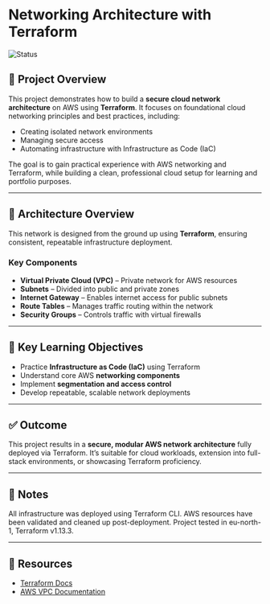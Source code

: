 # Networking Architecture with Terraform

![Status](https://img.shields.io/badge/status-Completed-brightgreen)

## 🚀 Project Overview

This project demonstrates how to build a **secure cloud network architecture** on AWS using **Terraform**. It focuses on foundational cloud networking principles and best practices, including:

- Creating isolated network environments
- Managing secure access
- Automating infrastructure with Infrastructure as Code (IaC)

The goal is to gain practical experience with AWS networking and Terraform, while building a clean, professional cloud setup for learning and portfolio purposes.

---

## 🧱 Architecture Overview

This network is designed from the ground up using **Terraform**, ensuring consistent, repeatable infrastructure deployment.

### Key Components

- **Virtual Private Cloud (VPC)** – Private network for AWS resources  
- **Subnets** – Divided into public and private zones  
- **Internet Gateway** – Enables internet access for public subnets  
- **Route Tables** – Manages traffic routing within the network  
- **Security Groups** – Controls traffic with virtual firewalls  

---

## 🧠 Key Learning Objectives

- Practice **Infrastructure as Code (IaC)** using Terraform  
- Understand core AWS **networking components**  
- Implement **segmentation and access control**  
- Develop repeatable, scalable network deployments  

---

## ✅ Outcome

This project results in a **secure, modular AWS network architecture** fully deployed via Terraform. It’s suitable for cloud workloads, extension into full-stack environments, or showcasing Terraform proficiency.

---

## 📌 Notes
All infrastructure was deployed using Terraform CLI.
AWS resources have been validated and cleaned up post-deployment.
Project tested in eu-north-1, Terraform v1.13.3.

---

## 🔗 Resources

- [Terraform Docs](https://developer.hashicorp.com/terraform/docs)  
- [AWS VPC Documentation](https://docs.aws.amazon.com/vpc/latest/userguide/)

